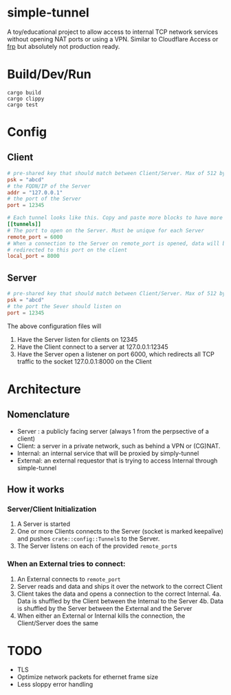 # simple-tunnel

A toy/educational project to allow access to internal TCP network services without
opening NAT ports or using a VPN. Similar to Cloudflare Access or [frp](https://github.com/fatedier/frp)
 but absolutely not production ready.

# Build/Dev/Run
```shell
cargo build
cargo clippy
cargo test
```

# Config

## Client
```toml
# pre-shared key that should match between Client/Server. Max of 512 bytes
psk = "abcd"
# the FQDN/IP of the Server
addr = "127.0.0.1"
# the port of the Server
port = 12345

# Each tunnel looks like this. Copy and paste more blocks to have more tunnels
[[tunnels]]
# The port to open on the Server. Must be unique for each Server
remote_port = 6000
# When a connection to the Server on remote_port is opened, data will be
# redirected to this port on the client
local_port = 8000
```

## Server
```toml
# pre-shared key that should match between Client/Server. Max of 512 bytes
psk = "abcd"
# the port the Sever should listen on
port = 12345
```

The above configuration files will
1. Have the Server listen for clients on 12345
2. Have the Client connect to a server at 127.0.0.1:12345
3. Have the Server open a listener on port 6000, which redirects all TCP
traffic to the socket 127.0.0.1:8000 on the Client

# Architecture
## Nomenclature
* Server : a publicly facing server (always 1 from the perpsective of a client)
* Client: a server in a private network, such as behind a VPN or (CG)NAT.
* Internal: an internal service that will be proxied by simply-tunnel
* External: an external requestor that is trying to access Internal through simple-tunnel

## How it works
### Server/Client Initialization
1. A Server is started
2. One or more Clients connects to the Server (socket is marked keepalive) and
pushes `crate::config::Tunnel`s to the Server.
3. The Server listens on each of the provided `remote_port`s

### When an External tries to connect:
1. An External connects to `remote_port`
2. Server reads and data and ships it over the network to the correct Client
3. Client takes the data and opens a connection to the correct Internal.
4a. Data is shuffled by the Client between the Internal to the Server
4b. Data is shuffled by the Server between the External and the Server
5. When either an External or Internal kills the connection, the Client/Server
does the same

# TODO
* TLS
* Optimize network packets for ethernet frame size
* Less sloppy error handling

